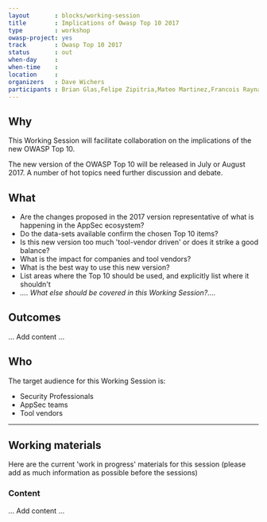 ```yaml
---
layout       : blocks/working-session
title        : Implications of Owasp Top 10 2017
type         : workshop
owasp-project: yes
track        : Owasp Top 10 2017
status       : out
when-day     : 
when-time    : 
location     : 
organizers   : Dave Wichers
participants : Brian Glas,Felipe Zipitria,Mateo Martinez,Francois Raynaud,Stuart Gunter
---
```


## Why

This Working Session will facilitate collaboration on the implications of the new OWASP Top 10.

The new version of the OWASP Top 10 will be released in July or August 2017.  A number of
hot topics need further discussion and debate.

## What

- Are the changes proposed in the 2017 version representative of what is happening in the AppSec ecosystem?
- Do the data-sets available confirm the chosen Top 10 items?
- Is this new version too much 'tool-vendor driven' or does it strike a good balance?
- What is the impact for companies and tool vendors?
- What is the best way to use this new version?
- List areas where the Top 10 should be used, and explicitly list where it shouldn't
- _.... What else should be covered in this Working Session?...._

## Outcomes
 
... Add content ...

## Who

The target audience for this Working Session is:

- Security Professionals
- AppSec teams
- Tool vendors

--- 

## Working materials

Here are the current 'work in progress' materials for this session (please add as much information as possible before the sessions)

### Content

... Add content ...

